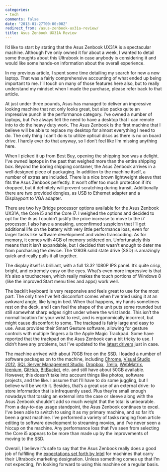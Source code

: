 ```yaml
---
categories:
- tech
comments: false
date: "2013-01-27T00:00:00Z"
redirect_from: /asus-zenbook-ux31a-review/
title: Asus Zenbook UX31A Review
---
```


I’d like to start by stating that the Asus Zenbook UX31A is a spectacular machine. Although I’ve only owned it for about a week, I wanted to detail some thoughts about this Ultrabook in case anybody is considering it and would like some hands-on information about the overall experience.

In my previous article, I spent some time detailing my search for new a new laptop. That was a fairly comprehensive accounting of what ended up being important to me. I’ll touch on many of those features here also, but to really understand my mindset when I made the purchase, please refer back to that article.

At just under three pounds, Asus has managed to deliver an impressive looking machine that not only looks great, but also packs quite an impressive punch in the performance category.  I’ve owned a number of laptops, but I’ve always felt the need to have a desktop that I can remote into to do the heavy duty work.  The Asus Zenbook is the first machine that I believe will be able to  replace my desktop for almost everything I need to do.  The only thing I can’t do is to utilize optical discs as there is no on board drive.  I hardly ever do that anyway, so I don’t feel like I’m missing anything here.

When I picked it up from Best Buy, opening the shipping box was a delight.  I’ve owned laptops in the past that weighed more than the entire shipping box.  Beyond the boring shipping container, the Asus Zenbook arrives in a well designed piece of packaging. In addition to the machine itself, a number of extras are included. There is a nice brown lightweight sleeve that fits the Asus Zenbook perfectly. It won’t offer too much protection if it’s dropped, but it definitely will prevent scratching during transit. Additionally there are two provided dongles, as USB to Ethernet adapter and a Displayport to VGA adapter.

There are two Ivy Bridge processor options available for the Asus Zenbook UX31A, the Core i5 and the Core i7.  I weighed the options and decided to opt for the i5 as I couldn’t justify the price increase to move to the i7 processor.  I also have a sneaking, unconfirmed suspicion that I’ll get additional life on the battery with very little performance loss, even for larger tasks like software development and video transcoding.  As for memory, it comes with 4GB of memory soldered on.  Unfortunately this means that it isn’t expandable, but I decided that wasn’t enough to deter me from purchasing the device. The 128GB solid state drive (SSD) is amazingly quick and really pulls it all together.

The display itself is brilliant, with a full 13.3? 1080P IPS panel. It’s quite crisp, bright, and extremely easy on the eyes.  What’s even more impressive is that it’s also a touchscreen, which really makes the touch portions of Windows 8 (like the improved Start menu tiles and apps) work well.

The backlit keyboard is very responsive and feels great to use for the most part.  The only time I’ve felt discomfort comes when I’ve tried using it at an awkward angle, like lying in bed.  When that happens, my hands sometimes rest on the deck, and I can feel the shape of the unit puts some rounded but still somewhat sharp edges right under where the wrist lands. This isn’t the normal location for your wrist to rest, and is ergonomically incorrect, but might cause discomfort to some.  The trackpad is fairly large and easy to use.  Asus provides their Smart Gesture software, allowing for gesture controls with multiple fingers a la the Apple Magic Trackpad.  Some have reported that the trackpad on the Asus Zenbook can a bit tricky to use.  I didn’t have any problems, but I’ve updated to the [latest drivers][1] just in case.

The machine arrived with about 70GB free on the SSD. I loaded a number of software packages on to the machine, including [Chrome][2], [Visual Studio 2012][3], [SQL Server Management Studio][4], [Dropbox][5], [Trello][6], [WebMatrix][7], [Icenium][8], [GitHub][9], [BitBucket][10], etc. and still have about 50GB available. However, this doesn’t take into account things like photos, software projects, and the like. I assume that I’ll have to do some juggling, but I believe will be worth it. Besides, that’s a great use of an external drive: to store information that is infrequently used. Plus they’re small enough nowadays that tossing an external into the case or sleeve along with the Asus Zenbook shouldn’t add so much weight that the total is unbearable.
From a day-to-day usage standpoint, the Asus Zenbook continues to excel. I’ve been able to switch to using it as my primary machine, and so far it’s been a great machine.  I’ve performed a variety of tasks ranging from article editing to software development to streaming movies, and I’ve never seen a hiccup on the machine. Any performance loss that I’ve seen from selecting the Core i5 appears to be more than made up by the improvements of moving to the SSD.

Overall, I believe it’s safe to say that the Asus Zenbook really does a good job of fulfilling the [expectations set forth by Intel][11] for machines that carry their Ultrabook marketing designation.  Unless something comes up that I’m not expecting, I’m looking forward to using this machine on a regular basis.

[1]: http://www.asus.com/Notebooks_Ultrabooks/ASUS_ZENBOOK_UX31A/#support_Download
[2]: http://chrome.google.com
[3]: http://www.microsoft.com/visualstudio/eng/downloads
[4]: http://www.microsoft.com/en-us/download/details.aspx?id=8961
[5]: https://www.dropbox.com/
[6]: https://trello.com/
[7]: http://www.asp.net/web-pages
[8]: http://www.icenium.com/
[9]: https://github.com/
[10]: https://bitbucket.org/
[11]: http://www.intel.com/ultrabook
